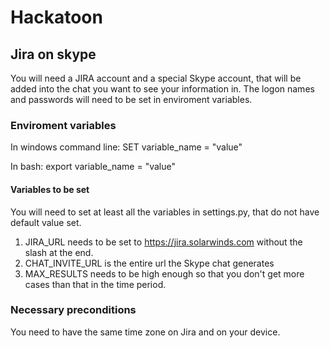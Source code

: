 # Hackatoon 
## Jira on skype

You will need a JIRA account and a special Skype account, that will be added into the chat you want to see your information in. The logon names and passwords will need to be set in enviroment variables.

### Enviroment variables
In windows command line: SET variable_name = "value"

In bash: export variable_name = "value"

#### Variables to be set
You will need to set at least all the variables in settings.py, that do not have default value set.
1. JIRA_URL needs to be set to https://jira.solarwinds.com without the slash at the end.
2. CHAT_INVITE_URL is the entire url the Skype chat generates
3. MAX_RESULTS needs to be high enough so that you don't get more cases than that in the time period.

### Necessary preconditions
You need to have the same time zone on Jira and on your device.

